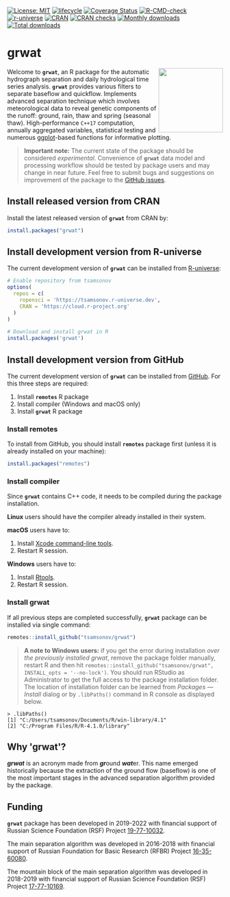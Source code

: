 [![License: MIT](https://img.shields.io/badge/License-MIT-brightgreen.svg?style=flat)](https://opensource.org/licenses/MIT/)
[![lifecycle](https://img.shields.io/badge/lifecycle-experimental-yellow.svg)](https://lifecycle.r-lib.org/articles/stages.html#experimental)
[![Coverage Status](https://img.shields.io/codecov/c/github/tsamsonov/grwat/main.svg)](https://app.codecov.io/github/tsamsonov/grwat?branch=main)
[![R-CMD-check](https://github.com/tsamsonov/grwat/workflows/R-CMD-check/badge.svg)](https://github.com/tsamsonov/grwat/actions/)
[![r-universe](https://tsamsonov.r-universe.dev/badges/grwat)](https://tsamsonov.r-universe.dev/ui#package:grwat)
[![CRAN](http://www.r-pkg.org/badges/version/grwat)](https://cran.r-project.org/package=grwat)
[![CRAN checks](https://badges.cranchecks.info/worst/grwat.svg)](https://cran.r-project.org/web/checks/check_results_grwat.html)
[![Monthly downloads](http://cranlogs.r-pkg.org/badges/grwat?color=brightgreen)](http://www.r-pkg.org/pkg/grwat)
[![Total downloads](http://cranlogs.r-pkg.org/badges/grand-total/grwat)](https://cran.r-project.org/package=grwat)

# grwat

<img src="https://raw.githubusercontent.com/tsamsonov/grwat/master/vignettes/grwat_logo.svg" align="right" alt="" width="150" />

Welcome to __`grwat`__, an R package for the automatic hydrograph separation and daily hydrological time series analysis. __`grwat`__ provides various filters to separate baseflow and quickflow. Implements advanced separation technique which involves meteorological data to reveal genetic components of the runoff: ground, rain, thaw and spring (seasonal thaw). High-performance `C++17` computation, annually aggregated variables, statistical testing and numerous [ggplot](https://ggplot2.tidyverse.org)-based functions for informative plotting.

> __Important note:__ The current state of the package should be considered _experimental_. Convenience of __`grwat`__ data model and processing workflow should be tested by package users and may change in near future. Feel free to submit bugs and suggestions on improvement of the package to the [GitHub issues](https://github.com/tsamsonov/grwat/issues).

## Install released version from CRAN

Install the latest released version of __`grwat`__ from CRAN by:

```r
install.packages("grwat")
```

## Install development version from R-universe

The current development version of __`grwat`__ can be installed from [R-universe](https://tsamsonov.r-universe.dev/ui#package:grwat):

```r
# Enable repository from tsamsonov
options(
  repos = c(
    ropensci = 'https://tsamsonov.r-universe.dev',
    CRAN = 'https://cloud.r-project.org'
  )
)
  
# Download and install grwat in R
install.packages('grwat')
```

## Install development version from GitHub

The current development version of __`grwat`__ can be installed from [GitHub](https://github.com/tsamsonov/grwat/). For this three steps are required:

1. Install __`remotes`__ R package
2. Install compiler (Windows and macOS only)
3. Install __`grwat`__ R package

### Install remotes 

To install from GitHub, you should install __`remotes`__ package first (unless it is already installed on your machine):

```r
install.packages("remotes")
```

### Install compiler

Since __`grwat`__ contains C++ code, it needs to be compiled during the package installation. 

__Linux__ users should have the compiler already installed in their system. 

__macOS__ users have to:

1. Install [Xcode command-line tools](https://developer.apple.com/xcode/resources/).
2. Restart R session.

__Windows__ users have to:

1. Install [Rtools](https://cran.r-project.org/bin/windows/Rtools/).
2. Restart R session.

### Install grwat

If all previous steps are completed successfully, __`grwat`__ package can be installed via single command:
```r
remotes::install_github("tsamsonov/grwat")
```

> __A note to Windows users:__ if you get the error during installation _over the previously installed grwat_, remove the package folder manually, restart R and then hit `remotes::install_github("tsamsonov/grwat", INSTALL_opts = '--no-lock')`. You should run RStudio as Administrator to get the full access to the package installation folder. The location of installation folder can be learned from _Packages — Install_ dialog or by `.libPaths()` command in R console as displayed below.

```
> .libPaths()
[1] "C:/Users/tsamsonov/Documents/R/win-library/4.1"
[2] "C:/Program Files/R/R-4.1.0/library" 
```

## Why 'grwat'?

___grwat___ is an acronym made from <b><i>gr</i></b>ound <b><i>wat</i></b>er. This name emerged historically because the extraction of the ground flow (baseflow) is one of the most important stages in the advanced separation algorithm provided by the package.

## Funding

__`grwat`__ package has been developed in 2019-2022 with financial support of Russian Science Foundation (RSF) Project [19-77-10032](https://rscf.ru/upload/iblock/329/3294f294b9a3a424e3044797a0e6bd6f.pdf).

The main separation algorithm was developed in 2016-2018 with financial support of Russian Foundation for Basic Research (RFBR) Project [16-35-60080](https://www.rfbr.ru/rffi/ru/project_search/o_2031785).

The mountain block of the main separation algorithm was developed in 2018-2019 with financial support of Russian Science Foundation (RSF) Project [17-77-10169](https://rscf.ru/sites/default/files/docfiles/ONG_2017.pdf).
